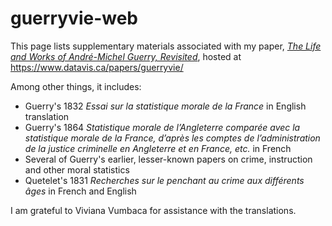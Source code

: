 
# guerryvie-web

<!-- badges: start -->
<!-- badges: end -->

This page lists supplementary materials associated with my paper,
[_The Life and Works of André-Michel Guerry, Revisited_](https://www.tandfonline.com/doi/full/10.1080/02732173.2022.2078450),
hosted at https://www.datavis.ca/papers/guerryvie/

Among other things, it includes:

* Guerry's 1832 _Essai sur la statistique morale de la France_ in English translation
* Guerry's 1864 _Statistique morale de l’Angleterre comparée avec la statistique morale de la France, d’après les comptes de l’administration de la justice criminelle en Angleterre et en France, etc._ in French
* Several of Guerry's earlier, lesser-known papers on crime, instruction and other moral statistics
* Quetelet's 1831 _Recherches sur le penchant au crime aux différents âges_ in French and English


I am grateful to Viviana Vumbaca for assistance with the translations.